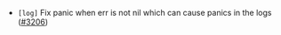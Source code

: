 - `[log]` Fix panic when err is not nil which can cause panics in the logs
  ([\#3206](https://github.com/cometbft/cometbft/pull/3206))
